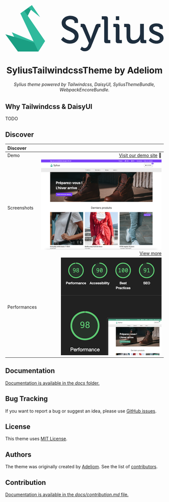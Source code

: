 <p align="center">
    <a href="https://sylius.com" target="_blank">
        <svg xmlns="http://www.w3.org/2000/svg" class="max-h-10 w-full" version="1.2" viewBox="0 0 601 177" width="601" height="177">
          <style>
               .st0{fill:#1e2e3e;}
                @media (prefers-color-scheme: dark) {
                .st0{fill:#FFF;}
              }
               .st1{fill:#30BA9D;}
               .st2{fill:#1A9F83;}
          </style>
          <path class="st0" d="m220.1 121.2c0 0 10.5 12.3 25.7 12.3 9.6 0 17.6-5.8 17.6-15.2 0-21.5-49.5-18.1-49.5-50.1 0-15.4 13.5-27.4 32.8-27.4 10.9 0 29.2 4.9 29.2 18.9v8.4h-13.4v-4.8c0-5.4-7.7-9.3-15.8-9.3-11 0-18 6.1-18 13.8 0 20.8 49.4 16.1 49.4 49.8 0 15.7-12.2 29.2-32.5 29.2-13 0-25.3-5.6-34-15.2zm81.1 42.1c5.7 0 10.2-4.1 12.9-10.6l3.3-8-25.1-58.2c-1-2.3-2.3-2.9-4.6-2.9h-1.7v-12.1h8.3c5.9 0 8.1 1.6 10.5 7.4l16.7 41.4c1.1 2.9 1.9 5.8 2.6 8.8h0.3c0.6-3 1.4-6 2.5-8.8l15.1-41.3c2.2-5.8 4.8-7.4 10.7-7.4h8.4v12.1h-1.9c-2.3 0-3.6 0.6-4.7 2.9l-29 71.7c-4.5 11.3-13.3 17.3-23.7 17.3-6.5 0-12.7-2.6-17.3-7.3l5.8-10.2c0.2 0.1 4.7 5.2 10.9 5.2zm74-105.5c0-2.2-1.2-3.2-3.2-3.2h-5.9v-12.1h13.9c6.5 0 9.3 2.8 9.3 9.3v77.9c0 2.2 1.1 3.2 3.2 3.2h5.9v12h-13.9c-6.5 0-9.3-2.8-9.3-9.3zm44 29c0-2.2-1.2-3.2-3.2-3.2h-6v-12.1h13.8c6.5 0 9.3 2.8 9.3 9.3v48.9c0 2.2 1.1 3.2 3.2 3.2h5.9v12h-13.8c-6.5 0-9.3-2.8-9.3-9.3zm0.3-44.2h12.6v14.7h-12.6zm40.6 44.2c0-2.2-1.2-3.2-3.2-3.2h-6v-12.1h13.8c6.7 0 9.4 2.8 9.4 9v34.8c0 10.2 2 18.3 13.6 18.3 15.1 0 23.9-13.2 23.9-27.7v-34.4h14.1v58.2c0 2.2 1.2 3.2 3.2 3.2h6v12h-13.5c-6.2 0-9.3-2.9-9.3-8.1v-2.7c0-2.3 0.1-4.2 0.1-4.2h-0.2c-3 7.3-12.4 16.9-27 16.9-16.6 0-25-8.7-25-28.2v-31.8zm91.2 37.6c0 0 8.7 10.9 22.2 10.9 6.8 0 12.8-3 12.8-9.4 0-13.2-40.1-11.8-40.1-35.4 0-14.1 12.3-20.7 27.3-20.7 8.9 0 24.1 3 24.1 14.2v7h-12.6v-3.6c0-4.4-6.5-6.3-11-6.3-8.3 0-13.6 2.9-13.6 8.7 0 13.9 40.1 10.9 40.1 35.4 0 13-11.6 21.5-27 21.5-19.6 0-29.3-12.9-29.3-12.9z"></path>
          <path class="st1" d="m24.9 103.5l35.3 70.6 65.2 0.1 15.7-22.2z"></path>
          <path class="st2" d="m0.4 111.3l47.5 65.1 77.5 0.1 15.7-24.4zm56.9-79.4l23.1 17.9 20.9-40.1-7.1-4.5z"></path>
          <path class="st1" d="m125.4 176.6l-68.1-144.7 14.5-10.5 79.2 115.4zm-24.5-176.4l31.1 45.6-44.3-35.8z"></path>
     </svg>
    </a>
</p>

<h1 align="center">SyliusTailwindcssTheme by Adeliom</h1>

<h6 align="center">Sylius theme powered by Tailwindcss, DaisyUI, SyliusThemeBundle, WebpackEncoreBundle.</h6>

## Why Tailwindcss & DaisyUI

TODO

## Discover

| Discover         |                                                                                  |
|:-----------------|---------------------------------------------------------------------------------:|
| Demo             |                                [Visit our demo site](https://www.adeliom.com) 🚀 |
| Screenshots      | ![notes!](./docs/medias/home1.png)<br/>[View more](./docs/screenshots.md) |
| Performances     |                                               ![notes!](./docs/medias/notes.png) |


## Documentation

[Documentation is available in the *docs* folder.](docs/index.md)


## Bug Tracking

If you want to report a bug or suggest an idea, please use [GitHub issues](https://github.com/royalphp/sylius-bootstrap-theme/issues).

## License

This theme uses [MIT License](LICENSE.md).

## Authors

The theme was originally created by [Adeliom](https://www.adeliom.com).
See the list of [contributors](https://github.com/agence-adeliom/sylius-tailwindcss-theme/contributors).

## Contribution

[Documentation is available in the *docs/contribution.md* file.](docs/contribution.md)
